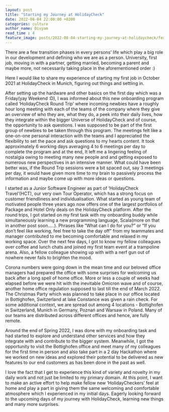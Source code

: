 ```yaml
---
layout: post
title: "Starting my Journey at HolidayCheck"
date: 2022-08-04 22:00:00 +0200
categories: culture
author_name: Divyam
read_time : 4
feature_image: posts/2022-08-04-starting-my-journey-at-holidaycheck/feature-plantpot.jpeg
---
```


There are a few transition phases in every persons’ life which play a big role in our development and defining who we are as a person. University, first job, moving in with a partner, getting married, becoming a parent and maybe more, not necessarily taking place in the aforementioned order :)

Here I would like to share my experience of starting my first job in October 2021 at HolidayCheck in Munich, figuring out things and settling in.

After setting up the hardware and other basics on the first day which was a Friday(yay Weekend :D), I was informed about this new onboarding program called ‘HolidayCheck Round Trip’ where incoming newbies have a roughly hour long meeting with each of the teams of the company where they give an overview of who they are, what they do, a peek into their daily lives, how they integrate within the bigger Universe of HolidayCheck and of course, the opportunity to ask questions. I was supposed to be part of the first group of newbies to be taken through this program. The meetings felt like a one-on-one personal interaction with the teams and I appreciated the flexibility to set the pace and ask questions to my hearts content. It took approximately 6 working days averaging 4 to 6 meetings per day to complete the program and at the end, It left me a lingering feeling of nostalgia owing to meeting many new people and and getting exposed to numerous new perspectives in an intensive manner. What could have been better was, if the Round Trip sessions were a bit spaced out, say 3 meetings per day, it would have given more time to my brain to passively process the information and maybe come up with more ideas or questions.

I started as a Junior Software Engineer as part of ‘HolidayCheck Travel’(HCT), our very own Tour Operator, which has a strong focus on customer friendliness and individualisation. What started as young team of motivated people three years ago now offers one of the largest portfolios of Package and Hotel Only deals on the HolidayCheck platform. After the round trips, I got started on my first task with my onboarding buddy while simultaneously learning a new programming language, Scala(more on that in another post soon…..). Phrases like “What can I do for you?” or “If you don’t feel like working, feel free to take the day off” from my teammates and manager contributed to me becoming comfortable and relaxed in my working space. Over the next few days, I got to know my fellow colleagues over coffee and lunch chats and joined my first team event at a trampoline arena. Also, a fellow colleague showing up with with a nerf gun out of nowhere never fails to brighten the mood.

Corona numbers were going down in the mean time and our beloved office managers had prepared the office with some surprises for welcoming us back after a long spell of home office. More or less a couple of weeks had elapsed before we were hit with the inevitable Omicron wave and of course, another home office regulation supposed to last till the end of March 2022. The Christmas Party which was planned to take place in our office located in Bottighofen, Switzerland at lake Constance was given a rain check. For some additional context, we are spread out among 4 locations - Bottighofen in Switzerland, Munich in Germany, Poznań and Warsaw in Poland. Many of our teams are distributed across different offices and hence, are fully remote.

Around the end of Spring 2022, I was done with my onboarding task and had started to explore and understand other services and how they integrate with and contribute to the bigger system. Meanwhile, I got the opportunity to visit the Bottighofen office and meet many of my colleagues for the first time in person and also take part in a 2 day Hackathon where we worked on new ideas and explored their potential to be delivered as new features to our end customers as has been done in the past as well.

I love the fact that I get to experience this kind of variety and novelty in my daily work and not just be limited to my primary domain. At this point, I want to make an active effort to help make fellow new ‘HolidayCheckers’ feel at home and play a part in giving them the same welcoming and comfortable atmosphere which I experienced in my initial days. Eagerly looking forward to the upcoming days of my journey with HolidayCheck, learning new things and many more surprises.
